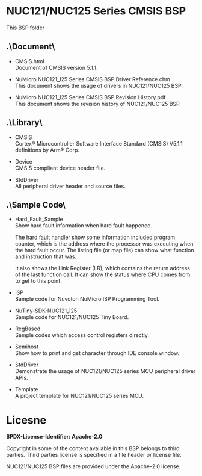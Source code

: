 # NUC121/NUC125 Series CMSIS BSP

This BSP folder

## .\Document\


- CMSIS.html<br>
	Document of CMSIS version 5.1.1.

- NuMicro NUC121_125 Series CMSIS BSP Driver Reference.chm<br>
	This document shows the usage of drivers in NUC121/NUC125 BSP.

- NuMicro NUC121_125 Series CMSIS BSP Revision History.pdf<br>
	This document shows the revision history of NUC121/NUC125 BSP.

## .\Library\


- CMSIS<br>
	Cortex® Microcontroller Software Interface Standard (CMSIS) V5.1.1 definitions by Arm® Corp.

- Device<br>
	CMSIS compliant device header file.

- StdDriver<br>
	All peripheral driver header and source files.

## .\Sample Code\


- Hard\_Fault\_Sample<br>
	Show hard fault information when hard fault happened.<p>
	The hard fault handler show some information included program counter, which is the address where the processor was executing when the hard fault occur. The listing file (or map file) can show what function and instruction that was.<p>
	It also shows the Link Register (LR), which contains the return address of the last function call. It can show the status where CPU comes from to get to this point.

- ISP<br>
	Sample code for Nuvoton NuMicro ISP Programming Tool.

- NuTiny-SDK-NUC121_125<br>
	Sample code for NUC121/NUC125 Tiny Board.

- RegBased<br>
	Sample codes which access control registers directly.

- Semihost<br>
	Show how to print and get character through IDE console window.

- StdDriver<br>
	Demonstrate the usage of NUC121/NUC125 series MCU peripheral driver APIs.

- Template<br>
	A project template for NUC121/NUC125 series MCU.


# Licesne

**SPDX-License-Identifier: Apache-2.0**

Copyright in some of the content available in this BSP belongs to third parties.
Third parties license is specified in a file header or license file.<p>
NUC121/NUC125 BSP files are provided under the Apache-2.0 license.

